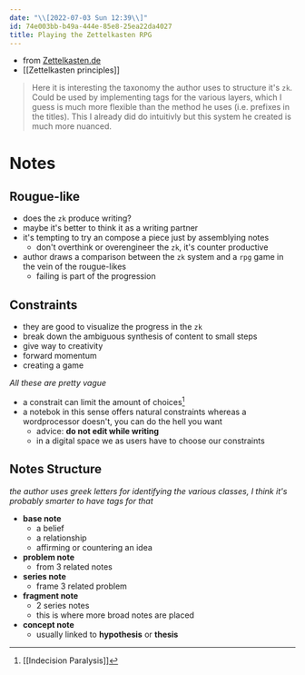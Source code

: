 ```yaml
---
date: "\\[2022-07-03 Sun 12:39\\]"
id: 74e003bb-b49a-444e-85e8-25ea22da4027
title: Playing the Zettelkasten RPG
---
```


- from [Zettelkasten.de](https://zettelkasten.de/posts/playing-zettelkasten-rpg-through-arbitrary-constraints/)
- [[Zettelkasten principles]]

> Here it is interesting the taxonomy the author uses to structure it's `zk`. Could be used by implementing tags for the various layers, which I guess is much more flexible than the method he uses (i.e. prefixes in the titles). This I already did do intuitivly but this system he created is much more nuanced.

# Notes

## Rougue-like

- does the `zk` produce writing?
- maybe it's better to think it as a writing partner
- it's tempting to try an compose a piece just by assemblying notes
  - don't overthink or overengineer the `zk`, it's counter productive
- author draws a comparison between the `zk` system and a `rpg` game in the vein of the rougue-likes
  - failing is part of the progression

## Constraints

- they are good to visualize the progress in the `zk`
- break down the ambiguous synthesis of content to small steps
- give way to creativity
- forward momentum
- creating a game

*All these are pretty vague*

- a constrait can limit the amount of choices[^1]
- a notebok in this sense offers natural constraints whereas a wordprocessor doesn't, you can do the hell you want
  - advice: **do not edit while writing**
  - in a digital space we as users have to choose our constraints

## Notes Structure

*the author uses greek letters for identifying the various classes, I think it's probably smarter to have tags for that*

- **base note**
  - a belief
  - a relationship
  - affirming or countering an idea
- **problem note**
  - from 3 related notes
- **series note**
  - frame 3 related problem
- **fragment note**
  - 2 series notes
  - this is where more broad notes are placed
- **concept note**
  - usually linked to **hypothesis** or **thesis**

[^1]: [[Indecision Paralysis]]
